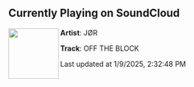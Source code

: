 ## Currently Playing on SoundCloud

[<img align="left" width="100" src="https://i1.sndcdn.com/artworks-YoflRJy6aqrVIES2-5GMYpA-t500x500.jpg">](https://soundcloud.com/josh-oreilly-826355280/db4751fa-deb9-4f42-a5ba-b3fea8e32ab7)

**Artist**: JØR 

**Track**: OFF THE BLOCK

Last updated at 1/9/2025, 2:32:48 PM
